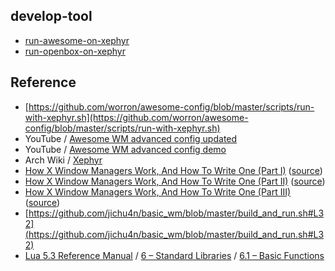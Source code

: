 

## develop-tool

* [run-awesome-on-xephyr](run-awesome-on-xephyr)
* [run-openbox-on-xephyr](run-openbox-on-xephyr)



## Reference

* [https://github.com/worron/awesome-config/blob/master/scripts/run-with-xephyr.sh](https://github.com/worron/awesome-config/blob/master/scripts/run-with-xephyr.sh)
* YouTube / [Awesome WM advanced config updated](https://www.youtube.com/watch?v=_1M1Wv64JGA)
* YouTube / [Awesome WM advanced config demo](https://www.youtube.com/watch?v=_1M1Wv64JGA)
* Arch Wiki / [Xephyr](https://wiki.archlinux.org/index.php/Xephyr)
* [How X Window Managers Work, And How To Write One (Part I)](https://jichu4n.com/posts/how-x-window-managers-work-and-how-to-write-one-part-i/) ([source](https://github.com/jichu4n/jichu4n.github.io/blob/master/posts/how-x-window-managers-work-and-how-to-write-one-part-i.html))
* [How X Window Managers Work, And How To Write One (Part II)](https://jichu4n.com/posts/how-x-window-managers-work-and-how-to-write-one-part-ii/) ([source](https://github.com/jichu4n/jichu4n.github.io/blob/master/posts/how-x-window-managers-work-and-how-to-write-one-part-ii.html))
* [How X Window Managers Work, And How To Write One (Part III)](https://jichu4n.com/posts/how-x-window-managers-work-and-how-to-write-one-part-iii/) ([source](https://github.com/jichu4n/jichu4n.github.io/blob/master/posts/how-x-window-managers-work-and-how-to-write-one-part-iii.html))
* [https://github.com/jichu4n/basic_wm/blob/master/build_and_run.sh#L32](https://github.com/jichu4n/basic_wm/blob/master/build_and_run.sh#L32)
* [Lua 5.3 Reference Manual](https://www.lua.org/manual/5.3/) / [6 – Standard Libraries](https://www.lua.org/manual/5.3/manual.html#6) / [6.1 – Basic Functions](https://www.lua.org/manual/5.3/manual.html#6.1)
